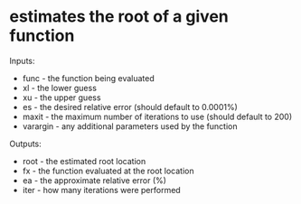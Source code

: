 # estimates the root of a given function
Inputs:
* func - the function being evaluated
* xl - the lower guess
* xu - the upper guess
* es - the desired relative error (should default to 0.0001%)
* maxit - the maximum number of iterations to use (should default to 200)
* varargin - any additional parameters used by the function

Outputs:
* root - the estimated root location
* fx - the function evaluated at the root location
* ea - the approximate relative error (%)
* iter - how many iterations were performed
